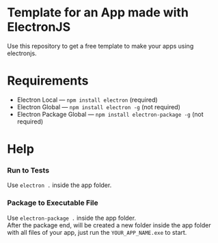 # Template for an App made with ElectronJS
Use this repository to get a free template to make your apps using electronjs.

# Requirements
- Electron Local — ``npm install electron`` (required)
- Electron Global — ``npm install electron -g`` (not required)
- Electron Package Global — ``npm install electron-package -g`` (not required)

# Help
### Run to Tests
Use ``electron .`` inside the app folder.
<br>
### Package to Executable File
Use ``electron-package .`` inside the app folder.<br>
After the package end, will be created a new folder inside the app folder<br>
with all files of your app, just run the ``YOUR_APP_NAME.exe`` to start.
